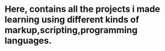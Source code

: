 # Here, contains all the projects i made learning using different kinds of markup,scripting,programming languages.

